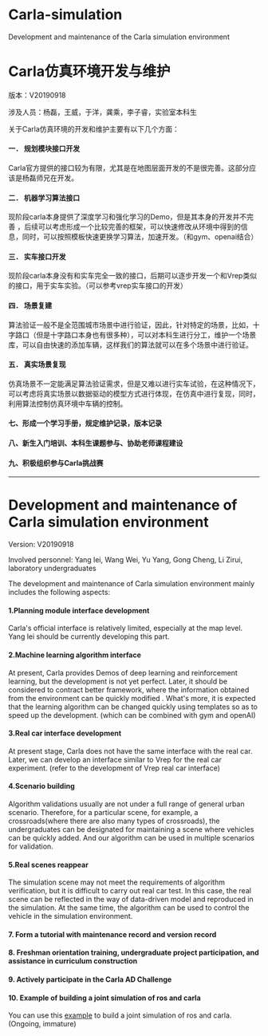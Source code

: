 # Carla-simulation
Development and maintenance of the Carla simulation environment
# **Carla仿真环境开发与维护**

版本：V20190918

涉及人员：杨磊，王威，于洋，龚乘，李子睿，实验室本科生

关于Carla仿真环境的开发和维护主要有以下几个方面：

#### 一． 规划模块接口开发

Carla官方提供的接口较为有限，尤其是在地图层面开发的不是很完善。这部分应该是杨磊师兄在开发。

#### 二． 机器学习算法接口

现阶段carla本身提供了深度学习和强化学习的Demo，但是其本身的开发并不完善 ，后续可以考虑形成一个比较完善的框架，可以快速修改从环境中得到的信息，同时，可以按照模板快速更换学习算法，加速开发。（和gym、openai结合）

#### 三． 实车接口开发

现阶段carla本身没有和实车完全一致的接口，后期可以逐步开发一个和Vrep类似的接口，用于实车实验。（可以参考vrep实车接口的开发）

#### 四． 场景复建

算法验证一般不是全范围城市场景中进行验证，因此，针对特定的场景，比如，十字路口（但是十字路口本身也有很多种），可以对本科生进行分工，维护一个场景库，可以自由快速的添加车辆，这样我们的算法就可以在多个场景中进行验证。

#### 五． 真实场景复现

仿真场景不一定能满足算法验证需求，但是又难以进行实车试验，在这种情况下，可以考虑将真实场景以数据驱动的模型方式进行体现，在仿真中进行复现，同时，利用算法控制仿真环境中车辆的控制。

#### 七、形成一个学习手册，规定维护记录，版本记录

#### 八、新生入门培训、本科生课题参与、协助老师课程建设

#### 九、积极组织参与Carla挑战赛

------



# Development and maintenance of Carla simulation environment

Version: V20190918

Involved personnel: Yang lei, Wang Wei, Yu Yang, Gong Cheng, Li Zirui, laboratory undergraduates

The development and maintenance of Carla simulation environment mainly includes the following aspects:

#### 1.Planning module interface development

Carla's official interface is relatively limited, especially at the map level. Yang lei should be currently developing this part.

#### 2.Machine learning algorithm interface

At present, Carla provides Demos of deep learning and reinforcement learning, but the development is not yet perfect. Later, it should be considered to contract better framework, where the information obtained from the environment can be quickly modified . What's more, it is expected that  the learning algorithm can be changed quickly using templates so as to speed up the development. (which can be combined with gym and openAI)

#### 3.Real car interface development

At present stage, Carla does not have the same interface with the real car. Later, we can develop an interface similar to Vrep for the real car experiment. (refer to the development of Vrep real car interface)

#### 4.Scenario building

Algorithm validations usually are not under a full range of general urban scenario. Therefore, for a particular scene, for example, a crossroads(where there are also many types of crossroads), the undergraduates can be designated for maintaining a scene where vehicles can be quickly added. And our algorithm can be used in multiple scenarios for validation.

#### 5.Real scenes reappear

The simulation scene may not meet the requirements of algorithm verification, but it is difficult to carry out real car test. In this case, the real scene can be reflected in the way of data-driven model and reproduced in the simulation. At the same time, the algorithm can be used to control the vehicle in the simulation environment.

#### 7. Form a tutorial with maintenance record and version record

#### 8. Freshman orientation training, undergraduate project participation, and assistance in curriculum construction

#### 9. Actively participate in the Carla AD Challenge

#### 10. Example of building a joint simulation of ros and carla
You can use this [example](https://github.com/bit-ivrc/Carla-simulation/tree/master/carla_example_for_ivrc/src) to build a joint simulation of ros and carla.(Ongoing, immature)
